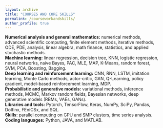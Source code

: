 ```yaml
---
layout: archive
title: "COURSES AND CORE SKILLS"
permalink: /courseworkandskills/
author_profile: true
---
```

**Numerical analysis and general mathematics:** numerical methods, advanced scientific computing, finite element methods, iterative methods, ODE, PDE, analysis, linear algebra, math finance, statistics, and applied stochastic methods. <br />
**Machine learning:** linear regression, decision tree, KNN, logistic regression, neural networks, naive Bayes, PAC, MLE, MAP, K-Means, random forest, SVM, PCA, Boosting, Bagging.  <br />
**Deep learning and reinforcement learning:** CNN, RNN, LSTM, imitation learning, Monte Carlo methods, actor-critic, GAN, Q-Learning, policy gradient, model-based reinforcement learning, MDP.  <br />
**Probabilistic and generative models:** variational methods, inference methods, MCMC, Markov random fields, Bayesian networks, deep generative models (RBMs, VAEs, GANs).  <br />
**Libraries and tools:** Pytorch, TensorFlow, Keras, NumPy, SciPy, Pandas, Dolfinx, FEniCSx, and SQL.  <br />
**Skills:** parallel computing on GPU and SMP clusters, time series analysis.  <br />
**Coding languages:** Python, JAVA, and MATLAB.  <br />






